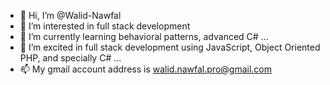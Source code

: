 - 👋 Hi, I’m @Walid-Nawfal
- 👀 I’m interested in full stack development
- 🌱 I’m currently learning behavioral patterns, advanced C# ...
- 💞️ I’m excited in full stack development using JavaScript, Object Oriented PHP, and specially C# ...
- 📫 My gmail account address is walid.nawfal.pro@gmail.com

<!---
Walid-Nawfal/Walid-Nawfal is a ✨ special ✨ repository because its `README.md` (this file) appears on your GitHub profile.
You can click the Preview link to take a look at your changes.
--->
